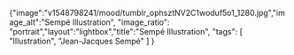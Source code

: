 {"image":"v1548798241/mood/tumblr_ophsztNV2C1woduf5o1_1280.jpg","image_alt":"Sempé Illustration", "image_ratio": "portrait","layout":"lightbox","title":"Sempé Illustration",
 "tags": [
  "Illustration",
  "Jean-Jacques Sempé"
 ]
}